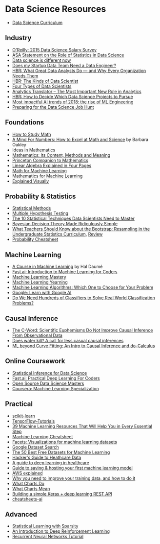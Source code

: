
# Data Science Resources

- [Data Science Curriculum](https://github.com/kharmabum/data-science-curriculum)

## Industry
- [O'Reilly: 2015 Data Science Salary Survey]
- [ASA Statement on the Role of Statistics in Data Science]
- [Data science is different now]
- [Does my Startup Data Team Need a Data Engineer?]
- [HBR: What Great Data Analysts Do — and Why Every Organization Needs Them]
- [HBR: The Kinds of Data Scientist]
- [Four Types of Data Scientists]
- [Analytics Translator – The Most Important New Role in Analytics]
- [HBR: How to Decide Which Data Science Projects to Pursue]
- [Most impactful AI trends of 2018: the rise of ML Engineering]
- [Preparing for the Data Science Job Hunt]

## Foundations
- [How to Study Math]
- [A Mind For Numbers: How to Excel at Math and Science] by Barbara Oakley
- [Ideas in Mathematics]
- [Mathematics: Its Content, Methods and Meaning]
- [Princeton Companion to Mathematics]
- [Linear Algebra Explained in Four Pages]
- [Math for Machine Learning]
- [Mathematics for Machine Learning]
- [Explained Visually]

## Probability & Statistics
- [Statistical Methods]
- [Multiple Hypothesis Testing]
- [The 10 Statistical Techniques Data Scientists Need to Master]
- [Bayesian Decision Theory Made Ridiculously Simple]
- [What Teachers Should Know about the Bootstrap: Resampling in the Undergraduate Statistics Curriculum], [Review](https://yanirseroussi.com/2019/01/08/hackers-beware-bootstrap-sampling-may-be-harmful/)
- [Probability Cheatsheet]

## Machine Learning
- [A Course in Machine Learning] by Hal Daumé
- [Fast.ai: Introduction to Machine Learning for Coders]
- [Machine Learning Mastery]
- [Machine Learning Yearning]
- [Machine Learning Algorithms: Which One to Choose for Your Problem]
- [Google: Learn with Google AI]
- [Do We Need Hundreds of Classifiers to Solve Real World Classification Problems?]

## Causal Inference
- [The C-Word: Scientific Euphemisms Do Not Improve Causal Inference From Observational Data]
- [Does water kill? A call for less casual causal inferences]
- [ML beyond Curve Fitting: An Intro to Causal Inference and do-Calculus]

## Online Coursework
- [Statistical Inference for Data Science]
- [Fast.ai: Practical Deep Learning For Coders]
- [Open Source Data Science Masters]
- [Coursera: Machine Learning Specialization]

## Practical
- [scikit-learn]
- [TensorFlow-Tutorials]
- [39 Machine Learning Resources That Will Help You in Every Essential Step]
- [Machine Learning Cheatsheet]
- [Facets: Visualizations for machine learning datasets]
- [Google Dataset Search]
- [The 50 Best Free Datasets for Machine Learning]
- [Hacker's Guide to Heathcare Data]
- [A guide to deep learning in healthcare]
- [Guide to saving & hosting your first machine learning model]
- [AWS explained]
- [Why you need to improve your training data, and how to do it]
- [What Charts Do]
- [What Charts Mean]
- [Building a simple Keras + deep learning REST API]
- [cheatsheets-ai]

## Advanced
- [Statistical Learning with Sparsity]
- [An Introduction to Deep Reinforcement Learning]
- [Recurrent Neural Networks Tutorial]

[Preparing for the Data Science Job Hunt]: https://www.dataquest.io/blog/preparing-for-the-data-science-job-hunt
[Most impactful AI trends of 2018: the rise of ML Engineering]: https://medium.com/@emmanuelameisen/most-impactful-a-i-trends-of-2018-the-rise-of-ml-engineering-4b1c704f263c
[HBR: How to Decide Which Data Science Projects to Pursue]: https://hbr.org/2018/10/how-to-decide-which-data-science-projects-to-pursue
[Analytics Translator – The Most Important New Role in Analytics]: https://www.datasciencecentral.com/profiles/blogs/analytics-translator-the-most-important-new-role-in-analytics
[Four Types of Data Scientists]: https://www.datasciencecentral.com/profiles/blogs/four-types-of-data-scientist
[HBR: The Kinds of Data Scientist]: https://hbr.org/2018/11/the-kinds-of-data-scientist
[HBR: What Great Data Analysts Do — and Why Every Organization Needs Them]: https://hbr.org/2018/12/what-great-data-analysts-do-and-why-every-organization-needs-them
[Does my Startup Data Team Need a Data Engineer?]: https://blog.fishtownanalytics.com/does-my-startup-data-team-need-a-data-engineer-b6f4d68d7da9
[The Analytics Engineer]: https://www.locallyoptimistic.com/post/analytics-engineer/
[Data science is different now]: https://veekaybee.github.io/2019/02/13/data-science-is-different/
[ASA Statement on the Role of Statistics in Data Science]: http://magazine.amstat.org/blog/2015/10/01/asa-statement-on-the-role-of-statistics-in-data-science/
[O'Reilly: 2015 Data Science Salary Survey]: https://www.oreilly.com/ideas/2015-data-science-salary-survey
[Probability Cheatsheet]: https://www.wzchen.com/probability-cheatsheet/
[Data Skeptic]: https://www.dataskeptic.com/
[Python for Data Analysis: Data Wrangling with Pandas, NumPy, and IPython]: https://www.amazon.com/Python-Data-Analysis-Wrangling-IPython-dp-1491957662/dp/1491957662/ref=mt_paperback?_encoding=UTF8&me=&qid=
[Python Data Science Handbook: Essential Tools for Working with Data]: https://www.amazon.com/Python-Data-Science-Handbook-Essential-dp-1491912057/dp/1491912057/ref=mt_paperback?_encoding=UTF8&me=&qid=
[Naked Statistics: Stripping the Dread from the Data]: https://www.amazon.com/Naked-Statistics-Stripping-Dread-Data/dp/039334777X/ref=sr_1_1?ie=UTF8&qid=1548282013&sr=8-1&keywords=naked+statistics
[Learning From Data: A Short Course]: https://www.amazon.com/Learning-Data-Yaser-S-Abu-Mostafa-ebook/dp/B0759M2D9H/ref=sr_1_1?ie=UTF8&qid=1548281183&sr=8-1&keywords=learning+from+data+a+short+course
[Bayesian Decision Theory Made Ridiculously Simple]: http://www.statsathome.com/2017/10/12/bayesian-decision-theory-made-ridiculously-simple/
[Weapons of Math Destruction: How Big Data Increases Inequality and Threatens Democracy]: https://www.goodreads.com/book/show/28186015-weapons-of-math-destruction?from_search=true
[A guide to deep learning in healthcare]: https://www.nature.com/articles/s41591-018-0316-z.epdf
[What Teachers Should Know about the Bootstrap: Resampling in the Undergraduate Statistics Curriculum]: https://arxiv.org/abs/1411.5279
[A Course in Machine Learning]: http://ciml.info/
[Linear Algebra Explained in Four Pages]: https://minireference.com/static/tutorials/linear_algebra_in_4_pages.pdf
[Statistical Methods]: https://sccn.ucsd.edu/~arno/mypapers/statistics.pdf
[Probability and Random Processes]: https://www.amazon.com/gp/product/0198572220/ref=oh_aui_search_detailpage?ie=UTF8&psc=1
[Introduction to Statistical Inference]: https://www.amazon.com/gp/product/1461395801/ref=oh_aui_search_detailpage?ie=UTF8&psc=1
[Data Analysis: A Bayesian Tutorial]: https://www.amazon.com/gp/product/0198568320/ref=oh_aui_search_detailpage?ie=UTF8&psc=1
[Understanding Machine Learning: From Theory to Algorithms]: https://www.goodreads.com/book/show/19148900-understanding-machine-learning
[Data Science from Scratch: First Principles with Python]: https://www.goodreads.com/book/show/25407018-data-science-from-scratch?ac=1&from_search=true
[The Elements of Statistical Learning]: https://web.stanford.edu/~hastie/ElemStatLearn/
[An Introduction to Statistical Learning]: https://www.goodreads.com/book/show/17397466-an-introduction-to-statistical-learning?ac=1&from_search=true
[Essence of Linear Algebra]: https://www.youtube.com/playlist?list=PLZHQObOWTQDPD3MizzM2xVFitgF8hE_ab
[Princeton Companion to Mathematics]: https://www.goodreads.com/book/show/1471873.The_Princeton_Companion_to_Mathematics
[Calculus]: https://www.goodreads.com/book/show/4426208-calculus
[Mathematics: Its Content, Methods and Meaning]: https://www.goodreads.com/book/show/405880.Mathematics
[Concepts of Modern Mathematics]: https://www.goodreads.com/book/show/183761.Concepts_of_Modern_Mathematics
[Fast.ai: Practical Deep Learning For Coders]: https://course.fast.ai/start.html
[TensorFlow-Tutorials]: https://github.com/nlintz/TensorFlow-Tutorials
[Recurrent Neural Networks Tutorial]: http://www.wildml.com/2015/09/recurrent-neural-networks-tutorial-part-1-introduction-to-rnns/
[Do we Need Hundreds of Classifiers to Solve Real World Classification Problems?]: http://jmlr.csail.mit.edu/papers/volume15/delgado14a/delgado14a.pdf
[Explained Visually]: http://setosa.io/ev/
[Open Source Data Science Masters]: http://datasciencemasters.org/
[Python Data Science Handbook]: https://github.com/jakevdp/PythonDataScienceHandbook
[cheatsheets-ai]: https://github.com/kailashahirwar/cheatsheets-ai/blob/master/README.md
[Machine Learning Algorithms: Which One to Choose for Your Problem]: https://blog.statsbot.co/machine-learning-algorithms-183cc73197c
[scikit-learn]: https://scikit-learn.org/stable/
[Building a simple Keras + deep learning REST API]: https://blog.keras.io/building-a-simple-keras-deep-learning-rest-api.html
[Ideas in Mathematics]: https://www.math.upenn.edu/~mlazar/math170/
[Google: Learn with Google AI]: https://ai.google/education
[A Mind For Numbers: How to Excel at Math and Science]: https://www.amazon.com/Mind-Numbers-Science-Flunked-Algebra-ebook/dp/B00G3L19ZU
[How to Study Math]: http://tutorial.math.lamar.edu/Extras/StudyMath/HowToStudyMath.aspx
[Coursera: Andrew Ng's Machine Learning]: https://www.coursera.org/learn/machine-learning
[Kaggle: Data cleaning challenge]: https://www.kaggle.com/rtatman/data-cleaning-challenge-handling-missing-values
[Kaggle: Courses in Machine Learning]: https://www.kaggle.com/learn/overview
[Mathematics for Machine Learning]: https://mml-book.github.io/
[What Charts Mean]: https://medium.com/@Elijah_Meeks/what-charts-mean-a4f790bb3c89
[What Charts Do]: https://medium.com/@Elijah_Meeks/what-charts-do-48ed96f70a74
[Coursera: Machine Learning Specialization]: https://www.coursera.org/specializations/machine-learning
[Coursera: Applied Data Science with Python Specialization]: https://www.coursera.org/specializations/data-science-python
[39 Machine Learning Resources That Will Help You in Every Essential Step]: https://medium.com/startup-grind/39-machine-learning-resources-that-will-help-you-in-every-essential-step-b2696515ed9
[Why you need to improve your training data, and how to do it]: https://petewarden.com/2018/05/28/why-you-need-to-improve-your-training-data-and-how-to-do-it/
[AWS explained]: https://www.inqdo.com/aws-explained-the-basics/?lang=en
[The 10 Statistical Techniques Data Scientists Need to Master]: https://medium.com/cracking-the-data-science-interview/the-10-statistical-techniques-data-scientists-need-to-master-1ef6dbd531f7
[ML beyond Curve Fitting: An Intro to Causal Inference and do-Calculus]: https://www.inference.vc/untitled/
[Facets: Visualizations for machine learning datasets]: https://github.com/pair-code/facets
[Multiple Hypothesis Testing]: https://multithreaded.stitchfix.com/blog/2015/10/15/multiple-hypothesis-testing/?mc_cid=eeba47cfd4&mc_eid=a4ab935058
[Machine Learning Mastery]: https://machinelearningmastery.com/start-here/
[Coursera: Probabilistic Graphical Models Specialization]: https://www.coursera.org/specializations/probabilistic-graphical-models
[Math for Machine Learning]: http://legacydirs.umiacs.umd.edu/~hal/courses/2013S_ML/math4ml.pdf
[Machine Learning Yearning]: https://gallery.mailchimp.com/dc3a7ef4d750c0abfc19202a3/files/5040470a-5b3b-4564-ab86-eadd55c1583b/Ng_MLY01_07.pdf
[Statistical Learning with Sparsity]: https://web.stanford.edu/~hastie/StatLearnSparsity/
[Statistical Inference for Data Science]: https://leanpub.com/LittleInferenceBook/read
[Google Dataset Search]: https://toolbox.google.com/datasetsearch
[An Introduction to Deep Reinforcement Learning]: https://arxiv.org/abs/1811.12560
[The C-Word: Scientific Euphemisms Do Not Improve Causal Inference From Observational Data]: https://ajph.aphapublications.org/doi/10.2105/AJPH.2018.304337
[Does water kill? A call for less casual causal inferences]: https://www.ncbi.nlm.nih.gov/pmc/articles/PMC5207342/pdf/nihms836995.pdf
[Google: Machine Learning Crash Course]: https://developers.google.com/machine-learning/crash-course/ml-intro
[Fast.ai: Introduction to Machine Learning for Coders]:https://www.fast.ai/2018/09/26/ml-launch/
[Machine Learning Cheatsheet]: https://remicnrd.github.io/the-machine-learning-cheatsheet/
[Hacker's Guide to Heathcare Data]: http://rohtas.space/2018-05-25/hackers-guide-to-healthcare-data
[Guide to saving & hosting your first machine learning model]: https://heartbeat.fritz.ai/guide-to-saving-hosting-your-first-machine-learning-model-cdf69729e85d
[The 50 Best Free Datasets for Machine Learning]: https://gengo.ai/datasets/the-50-best-free-datasets-for-machine-learning/